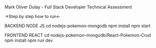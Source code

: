 Mark Oliver Dulay - Full Stack Developer Technical Assessment

->Step by step how to run<-

BACKEND NODE JS
cd nodejs-pokemon-mongodb
npm install
npm start

FRONTEND REACT
cd nodejs-pokemon-mongodb/React-Pokemon-Crud
npm install
npm run dev
